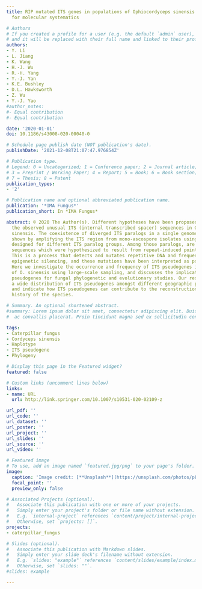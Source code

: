 ```yaml
---
title: RIP mutated ITS genes in populations of Ophiocordyceps sinensis and their implications
  for molecular systematics

# Authors
# If you created a profile for a user (e.g. the default `admin` user), write the username (folder name) here 
# and it will be replaced with their full name and linked to their profile.
authors:
- Y. Li
- L. Jiang
- K. Wang
- H.-J. Wu
- R.-H. Yang
- Y.-J. Yan
- K.E. Bushley
- D.L. Hawksworth
- Z. Wu
- Y.-J. Yao
#author_notes:
#- Equal contribution
#- Equal contribution

date: '2020-01-01'
doi: 10.1186/s43008-020-00040-0

# Schedule page publish date (NOT publication's date).
publishDate: '2021-12-08T21:07:47.976854Z'

# Publication type.
# Legend: 0 = Uncategorized; 1 = Conference paper; 2 = Journal article;
# 3 = Preprint / Working Paper; 4 = Report; 5 = Book; 6 = Book section;
# 7 = Thesis; 8 = Patent
publication_types:
- '2'

# Publication name and optional abbreviated publication name.
publication: '*IMA Fungus*'
publication_short: In *IMA Fungus*

abstract: © 2020 The Author(s). Different hypotheses have been proposed to interpret
  the observed unusual ITS (internal transcribed spacer) sequences in Ophiocordyceps
  sinensis. The coexistence of diverged ITS paralogs in a single genome was previously
  shown by amplifying the ITS region from mono-ascospore isolates using specific primers
  designed for different ITS paralog groups. Among those paralogs, are AT-biased ITS
  sequences which were hypothesized to result from repeat-induced point mutation (RIP).
  This is a process that detects and mutates repetitive DNA and frequently leads to
  epigenetic silencing, and these mutations have been interpreted as pseudogenes.
  Here we investigate the occurrence and frequency of ITS pseudogenes in populations
  of O. sinensis using large-scale sampling, and discusses the implications of ITS
  pseudogenes for fungal phylogenetic and evolutionary studies. Our results demonstrate
  a wide distribution of ITS pseudogenes amongst different geographic populations,
  and indicate how ITS pseudogenes can contribute to the reconstruction of the evolutionary
  history of the species.

# Summary. An optional shortened abstract.
#summary: Lorem ipsum dolor sit amet, consectetur adipiscing elit. Duis posuere tellus
#  ac convallis placerat. Proin tincidunt magna sed ex sollicitudin condimentum.

tags:
- Caterpillar fungus
- Cordyceps sinensis
- Haplotype
- ITS pseudogene
- Phylogeny

# Display this page in the Featured widget?
featured: false

# Custom links (uncomment lines below)
links:
- name: URL
  url: http://link.springer.com/10.1007/s10531-020-02109-z

url_pdf: ''
url_code: ''
url_dataset: ''
url_poster: ''
url_project: ''
url_slides: ''
url_source: ''
url_video: ''

# Featured image
# To use, add an image named `featured.jpg/png` to your page's folder. 
image:
  caption: 'Image credit: [**Unsplash**](https://unsplash.com/photos/pLCdAaMFLTE)'
  focal_point: ''
  preview_only: false

# Associated Projects (optional).
#   Associate this publication with one or more of your projects.
#   Simply enter your project's folder or file name without extension.
#   E.g. `internal-project` references `content/project/internal-project/index.md`.
#   Otherwise, set `projects: []`.
projects:
- caterpillar_fungus

# Slides (optional).
#   Associate this publication with Markdown slides.
#   Simply enter your slide deck's filename without extension.
#   E.g. `slides: "example"` references `content/slides/example/index.md`.
#   Otherwise, set `slides: ""`.
#slides: example

---
```

